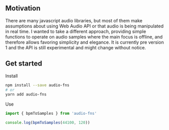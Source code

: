 ## Motivation

There are many javascript audio libraries, but most of them make assumptions about using Web Audio API or that audio is being manipulated in real time. I wanted to take a different approach, providing simple functions to operate on audio samples where the main focus is offline, and therefore allows favoring simplicity and elegance. It is currently pre version 1 and the API is still experimental and might change without notice.

## Get started

Install

```bash
npm install --save audio-fns
# or
yarn add audio-fns
```

Use

```typescript
import { bpmToSamples } from 'audio-fns'

console.log(bpmToSamples(44100, 120))
```
